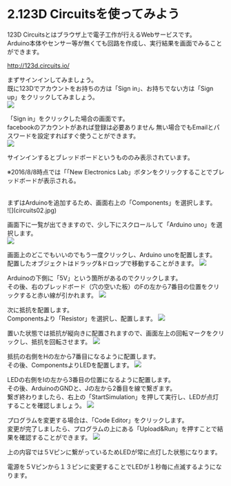 # 2.123D Circuitsを使ってみよう

123D Circuitsとはブラウザ上で電子工作が行えるWebサービスです。
<br>
Arduino本体やセンサー等が無くても回路を作成し、実行結果を画面でみることができます。

http://123d.circuits.io/

まずサインインしてみましょう。
<br>
既に123Dでアカウントをお持ちの方は「Sign in」、お持ちでない方は「Sign up」をクリックしてみましょう。
<br>
![](circuits0.jpg)


「Sign in」をクリックした場合の画面です。
<br>
facebookのアカウントがあれば登録は必要ありません
無い場合でもEmailとパスワードを設定すればすぐ使うことができます。
<br>
![](circuits01-2.jpg)

サインインするとブレッドボードというもののみ表示されています。

※2016/8/8時点では「「New Electronics Lab」ボタンをクリックすることでブレッドボードが表示される。

<br>
まずはArduinoを追加するため、画面右上の「Components」を選択します。
<br>
![](circuits02.jpg)


画面下に一覧が出てきますので、少し下にスクロールして「Arduino uno」を選択します。
<br>
![](circuits03.jpg)


画面上のどこでもいいのでもう一度クリックし、Arduino unoを配置します。
<br>
配置したオブジェクトはドラッグ&ドロップで移動することがきます。
![](circuits04.jpg)

Arduinoの下側に「5V」という箇所があるのでクリックします。
<br>
その後、右のブレッドボード（穴の空いた板）のFの左から7番目の位置をクリックすると赤い線が引かれます。
![](circuits05.jpg)

次に抵抗を配置します。
<br>
Componentsより「Resistor」を選択し、配置します。
![](circuits06.jpg)

置いた状態では抵抗が縦向きに配置されますので、画面左上の回転マークをクリックし、抵抗を回転させます。
![](circuits07.jpg)

抵抗の右側をHの左から7番目になるように配置します。
<br>
その後、ComponentsよりLEDを配置します。
![](circuits08.jpg)

LEDの右側をIの左から3番目の位置になるように配置します。
<br>
その後、ArduinoのGNDと、Jの左から2番目を線で繋ぎます。
<br>
繋ぎ終わりましたら、右上の「StartSimulation」を押して実行し、LEDが点灯することを確認しましょう。
![](circuits09.jpg)

プログラムを変更する場合は、「Code Editor」をクリックします。
<br>
変更が完了しましたら、プログラムの上にある「Upload&Run」を押すことで結果を確認することができます。
![](circuits10.jpg)

上の内容では５Vピンに繋がっているためLEDが常に点灯した状態になります。

電源を５Vピンから１３ピンに変更することでLEDが１秒毎に点滅するようになります。